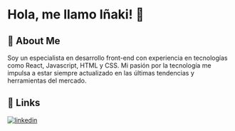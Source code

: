 
# Hola, me llamo Iñaki! 👋


## 🚀 About Me
Soy un especialista en desarrollo front-end con experiencia en tecnologías como React, Javascript, HTML y CSS. Mi pasión por la tecnología me impulsa a estar siempre actualizado en las últimas tendencias y herramientas del mercado.


## 🔗 Links

[![linkedin](https://img.shields.io/badge/linkedin-0A66C2?style=for-the-badge&logo=linkedin&logoColor=white)](https://www.linkedin.com/in/i%C3%B1akiunzaga/)


